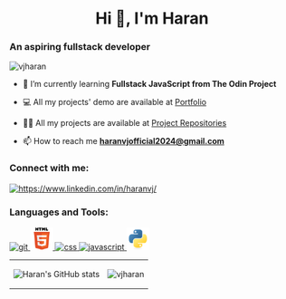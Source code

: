 <h1 align="center">Hi 👋, I'm Haran</h1>
<h3 align="left">An aspiring fullstack developer</h3>

<p align="left"> <img src="https://komarev.com/ghpvc/?username=vjharan&label=Profile%20views&color=0e75b6&style=flat" alt="vjharan" /> </p>

- 🌱 I’m currently learning **Fullstack JavaScript from The Odin Project**
  
- 💻 All my projects' demo are available at [Portfolio](https://vjharan.github.io/portfolio/)

- 👨‍💻 All my projects are available at [Project Repositories](https://github.com/VJHARAN?tab=repositories)

- 📫 How to reach me **haranvjofficial2024@gmail.com**

<h3 align="left">Connect with me:</h3>
<p align="left">
<a href="https://linkedin.com/in/https://www.linkedin.com/in/haranvj/" target="blank"><img align="center" src="https://raw.githubusercontent.com/rahuldkjain/github-profile-readme-generator/master/src/images/icons/Social/linked-in-alt.svg" alt="https://www.linkedin.com/in/haranvj/" height="30" width="40" /></a>
</p>

<h3 align="left">Languages and Tools:</h3>
<p align="left"> 
  <a href="https://git-scm.com/" target="_blank" rel="noreferrer"> 
    <img src="https://cdn.jsdelivr.net/gh/devicons/devicon@latest/icons/git/git-plain-wordmark.svg"  alt="git" width="40" height="40"/> 
  </a> 
  <a href="https://www.w3.org/html/" target="_blank" rel="noreferrer"> 
    <img src="https://raw.githubusercontent.com/devicons/devicon/master/icons/html5/html5-original-wordmark.svg" alt="html5"  width="40" height="40"/> 
  </a>   
  <a href="https://developer.mozilla.org/en-US/docs/Web/CSS" target="_blank" rel="noreferrer"> 
    <img src="https://cdn.jsdelivr.net/gh/devicons/devicon@latest/icons/css3/css3-original-wordmark.svg" 
 alt="css" width="40"  height="40"/> 
  </a>  
  <a href=" https://developer.mozilla.org/en-US/docs/Web/JavaScript" target="_blank" rel="noreferrer">  
    <img src="https://cdn.jsdelivr.net/gh/devicons/devicon@latest/icons/javascript/javascript-original.svg" alt="javascript" width="40"     height="40" />
  </a>    
  <a href="https://www.python.org" target="_blank" rel="noreferrer"> 
    <img src="https://raw.githubusercontent.com/devicons/devicon/master/icons/python/python-original.svg" alt="python" width="40"     height="40"/> 
  </a> 
</p>
<table>
  <tr>
    <td>

  ![Haran's GitHub stats](https://github-readme-stats.vercel.app/api?username=vjharan&show_icons=true&theme=prussian)

  </td>
  <td> 
    <img align="center" src="https://github-readme-stats.vercel.app/api/top-langs?username=vjharan&show_icons=true&locale=en&layout=compact" alt="vjharan" />
  </td>  
</tr>
</table>
 

     
 


 
